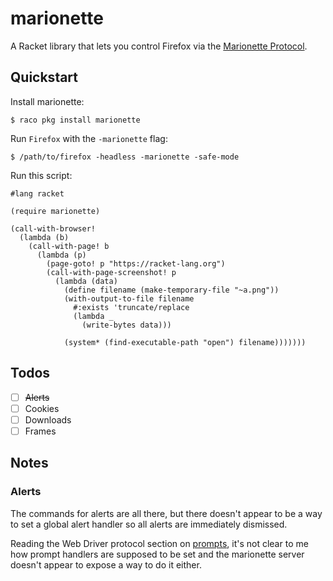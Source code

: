# marionette

A Racket library that lets you control Firefox via the [Marionette
Protocol].

## Quickstart

Install marionette:

    $ raco pkg install marionette

Run `Firefox` with the `-marionette` flag:

    $ /path/to/firefox -headless -marionette -safe-mode

Run this script:

``` racket
#lang racket

(require marionette)

(call-with-browser!
  (lambda (b)
    (call-with-page! b
      (lambda (p)
        (page-goto! p "https://racket-lang.org")
        (call-with-page-screenshot! p
          (lambda (data)
            (define filename (make-temporary-file "~a.png"))
            (with-output-to-file filename
              #:exists 'truncate/replace
              (lambda _
                (write-bytes data)))

            (system* (find-executable-path "open") filename)))))))
```

## Todos

* [ ] ~~Alerts~~
* [ ] Cookies
* [ ] Downloads
* [ ] Frames

## Notes

### Alerts

The commands for alerts are all there, but there doesn't appear to be
a way to set a global alert handler so all alerts are immediately
dismissed.

Reading the Web Driver protocol section on [prompts], it's not clear
to me how prompt handlers are supposed to be set and the marionette
server doesn't appear to expose a way to do it either.

[prompts]: https://w3c.github.io/webdriver/#dfn-user-prompt-handler


[Marionette Protocol]: https://firefox-source-docs.mozilla.org/testing/marionette/marionette/Protocol.html
